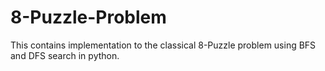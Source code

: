 # 8-Puzzle-Problem
This contains implementation to the classical 8-Puzzle problem using BFS and DFS search in python. 
